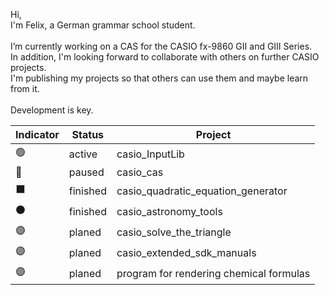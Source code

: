 Hi,<br>
I'm Felix, a German grammar school student.<br>
<br>
I’m currently working on a CAS for the CASIO fx-9860 GII and GIII Series.<br>
In addition, I'm looking forward to collaborate with others on further CASIO projects.<br>
I'm publishing my projects so that others can use them and maybe learn from it.<br>
<br>
Development is key.

| Indicator | Status | Project                            |
|-----------|--------|------------------------------------|
| 🟢         | active | casio_InputLib                     |
| 🔵         | paused | casio_cas                          |
| ⬛         | finished | casio_quadratic_equation_generator|
| ⚫         | finished | casio_astronomy_tools            |
| 🟣         | planed | casio_solve_the_triangle          |
| 🟣         | planed | casio_extended_sdk_manuals        |
| 🟣         | planed | program for rendering chemical formulas        |

